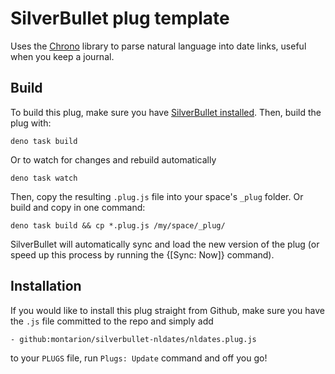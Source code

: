 
# SilverBullet plug template

Uses the [Chrono]() library to parse natural language into date links, useful when you keep a journal.



## Build
To build this plug, make sure you have [SilverBullet installed](https://silverbullet.md/Install). Then, build the plug with:

```shell
deno task build
```

Or to watch for changes and rebuild automatically

```shell
deno task watch
```

Then, copy the resulting `.plug.js` file into your space's `_plug` folder. Or build and copy in one command:

```shell
deno task build && cp *.plug.js /my/space/_plug/
```

SilverBullet will automatically sync and load the new version of the plug (or speed up this process by running the {[Sync: Now]} command).

## Installation
If you would like to install this plug straight from Github, make sure you have the `.js` file committed to the repo and simply add

```
- github:montarion/silverbullet-nldates/nldates.plug.js
```

to your `PLUGS` file, run `Plugs: Update` command and off you go!

